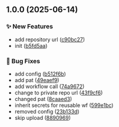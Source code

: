 ## 1.0.0 (2025-06-14)

### :sparkles: New Features

* add repository url ([c90bc27](https://github.com/psilore/deployer/commit/c90bc27fd6695c5a4b3edf7c3c06733505999d5f))
* init ([b5fd5aa](https://github.com/psilore/deployer/commit/b5fd5aa9b99d09e4f2161827e43f1e8428dd0523))

### :bug: Bug Fixes

* add config ([b512f6b](https://github.com/psilore/deployer/commit/b512f6bbe3517f1dd89be3788e2f419bb4e39356))
* add pat ([49eaef9](https://github.com/psilore/deployer/commit/49eaef9d384d92a9edd2310a757d102c2975c1b3))
* add workflow call ([74a9672](https://github.com/psilore/deployer/commit/74a967294231dda98968bc3e41fa375830288244))
* change to private repo url ([43f9cf6](https://github.com/psilore/deployer/commit/43f9cf691dbd9503c4408fac24b942245f666416))
* changed pat ([8caaed3](https://github.com/psilore/deployer/commit/8caaed3fbb1b51d161e858fb09a2f9e5225ccc54))
* inherit secrets for reusable wf ([599e1bc](https://github.com/psilore/deployer/commit/599e1bc0dc6969ba3476bf24eb18e7905157537d))
* removed config ([23b133d](https://github.com/psilore/deployer/commit/23b133d9ce53eda88142f885ae43fdea3f8a9a81))
* skip upload ([8890969](https://github.com/psilore/deployer/commit/88909695bd700890a776ae23548ce4d7d8a6ea96))
